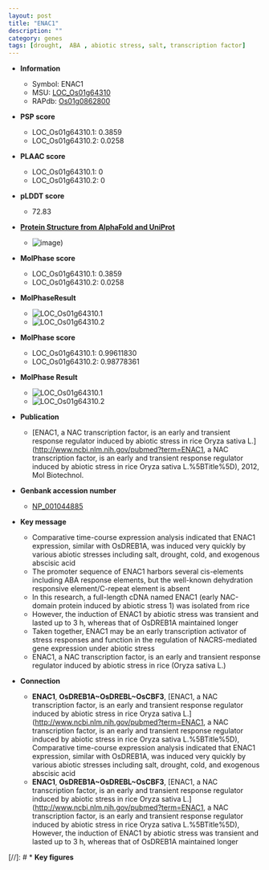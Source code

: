 ```yaml
---
layout: post
title: "ENAC1"
description: ""
category: genes
tags: [drought,  ABA , abiotic stress, salt, transcription factor]
---
```


* **Information**  
    + Symbol: ENAC1  
    + MSU: [LOC_Os01g64310](http://rice.plantbiology.msu.edu/cgi-bin/ORF_infopage.cgi?orf=LOC_Os01g64310)  
    + RAPdb: [Os01g0862800](http://rapdb.dna.affrc.go.jp/viewer/gbrowse_details/irgsp1?name=Os01g0862800)  

* **PSP score**  
    + LOC_Os01g64310.1: 0.3859 
    + LOC_Os01g64310.2: 0.0258 

* **PLAAC score**  
    + LOC_Os01g64310.1: 0 
    + LOC_Os01g64310.2: 0 

* **pLDDT score**
    + 72.83

* **[Protein Structure from AlphaFold and UniProt](https://www.uniprot.org/uniprotkb/Q94CW0/entry#structure)**
    + ![image](https://ricepsp.github.io/images/Q9/AF-Q94CW0-F1.png))

* **MolPhase score**
    + LOC_Os01g64310.1: 0.3859
    + LOC_Os01g64310.2: 0.0258

* **MolPhaseResult**
    + ![LOC_Os01g64310.1](https://ricepsp.github.io/pictures/LOC_Os01g/LOC_Os01g64310.1.png)
    + ![LOC_Os01g64310.2](https://ricepsp.github.io/pictures/LOC_Os01g/LOC_Os01g64310.2.png)

* **MolPhase score**
    + LOC_Os01g64310.1: 0.99611830
    + LOC_Os01g64310.2: 0.98778361

* **MolPhase Result**
    + ![LOC_Os01g64310.1](https://304243504.github.io/Pictures/LOC_Os01g/LOC_Os01g64310.1.png)
    + ![LOC_Os01g64310.2](https://304243504.github.io/Pictures/LOC_Os01g/LOC_Os01g64310.2.png)

* **Publication**  
    + [ENAC1, a NAC transcription factor, is an early and transient response regulator induced by abiotic stress in rice Oryza sativa L.](http://www.ncbi.nlm.nih.gov/pubmed?term=ENAC1, a NAC transcription factor, is an early and transient response regulator induced by abiotic stress in rice Oryza sativa L.%5BTitle%5D), 2012, Mol Biotechnol.

* **Genbank accession number**  
    + [NP_001044885](http://www.ncbi.nlm.nih.gov/nuccore/NP_001044885)

* **Key message**  
    + Comparative time-course expression analysis indicated that ENAC1 expression, similar with OsDREB1A, was induced very quickly by various abiotic stresses including salt, drought, cold, and exogenous abscisic acid
    + The promoter sequence of ENAC1 harbors several cis-elements including ABA response elements, but the well-known dehydration responsive element/C-repeat element is absent
    + In this research, a full-length cDNA named ENAC1 (early NAC-domain protein induced by abiotic stress 1) was isolated from rice
    + However, the induction of ENAC1 by abiotic stress was transient and lasted up to 3 h, whereas that of OsDREB1A maintained longer
    + Taken together, ENAC1 may be an early transcription activator of stress responses and function in the regulation of NACRS-mediated gene expression under abiotic stress
    + ENAC1, a NAC transcription factor, is an early and transient response regulator induced by abiotic stress in rice (Oryza sativa L.)

* **Connection**  
    + __ENAC1__, __OsDREB1A~OsDREBL~OsCBF3__, [ENAC1, a NAC transcription factor, is an early and transient response regulator induced by abiotic stress in rice Oryza sativa L.](http://www.ncbi.nlm.nih.gov/pubmed?term=ENAC1, a NAC transcription factor, is an early and transient response regulator induced by abiotic stress in rice Oryza sativa L.%5BTitle%5D), Comparative time-course expression analysis indicated that ENAC1 expression, similar with OsDREB1A, was induced very quickly by various abiotic stresses including salt, drought, cold, and exogenous abscisic acid
    + __ENAC1__, __OsDREB1A~OsDREBL~OsCBF3__, [ENAC1, a NAC transcription factor, is an early and transient response regulator induced by abiotic stress in rice Oryza sativa L.](http://www.ncbi.nlm.nih.gov/pubmed?term=ENAC1, a NAC transcription factor, is an early and transient response regulator induced by abiotic stress in rice Oryza sativa L.%5BTitle%5D), However, the induction of ENAC1 by abiotic stress was transient and lasted up to 3 h, whereas that of OsDREB1A maintained longer

[//]: # * **Key figures**  


